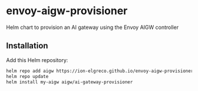 # envoy-aigw-provisioner

Helm chart to provision an AI gateway using the Envoy AIGW controller

## Installation

Add this Helm repository:

```sh
helm repo add aigw https://ion-elgreco.github.io/envoy-aigw-provisioner
helm repo update
helm install my-aigw aigw/ai-gateway-provisioner
```
